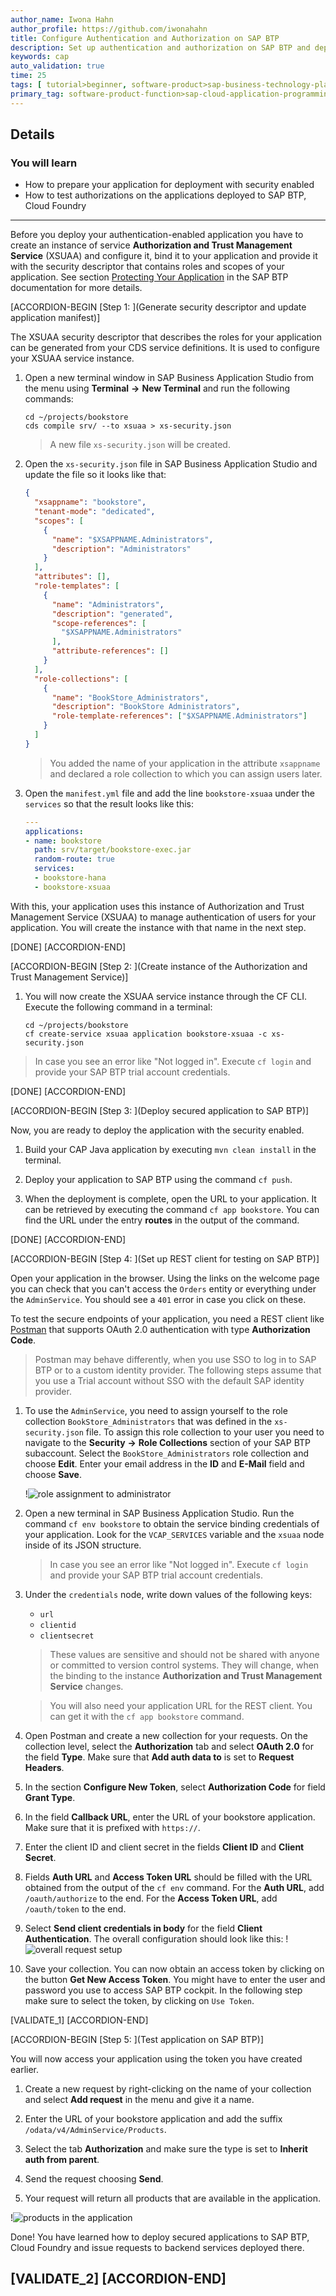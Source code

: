 ```yaml
---
author_name: Iwona Hahn
author_profile: https://github.com/iwonahahn
title: Configure Authentication and Authorization on SAP BTP
description: Set up authentication and authorization on SAP BTP and deploy your secured application there.
keywords: cap
auto_validation: true
time: 25
tags: [ tutorial>beginner, software-product>sap-business-technology-platform, programming-tool>java, software-product>sap-business-application-studio]
primary_tag: software-product-function>sap-cloud-application-programming-model
---
```


## Details
### You will learn
  - How to prepare your application for deployment with security enabled
  - How to test authorizations on the applications deployed to SAP BTP, Cloud Foundry
---
Before you deploy your authentication-enabled application you have to create an instance of service **Authorization and Trust Management Service** (XSUAA) and configure it, bind it to your application and provide it with the security descriptor that contains roles and scopes of your application. See section [Protecting Your Application](https://help.sap.com/viewer/65de2977205c403bbc107264b8eccf4b/Cloud/en-US/7c5c565f37c946faa154909004331d57.html) in the SAP BTP documentation for more details.

[ACCORDION-BEGIN [Step 1: ](Generate security descriptor and update application manifest)]

The XSUAA security descriptor that describes the roles for your application can be generated from your CDS service definitions. It is used to configure your XSUAA service instance.

1. Open a new terminal window in SAP Business Application Studio from the menu using **Terminal** **&rarr;** **New Terminal** and run the following commands:

    ```Shell/Bash
    cd ~/projects/bookstore
    cds compile srv/ --to xsuaa > xs-security.json
    ```

    > A new file `xs-security.json` will be created.

2. Open the `xs-security.json` file in SAP Business Application Studio and update the file so it looks like that:

    ```JSON
    {
      "xsappname": "bookstore",
      "tenant-mode": "dedicated",
      "scopes": [
        {
          "name": "$XSAPPNAME.Administrators",
          "description": "Administrators"
        }
      ],
      "attributes": [],
      "role-templates": [
        {
          "name": "Administrators",
          "description": "generated",
          "scope-references": [
            "$XSAPPNAME.Administrators"
          ],
          "attribute-references": []
        }
      ],
      "role-collections": [
        {
          "name": "BookStore_Administrators",
          "description": "BookStore Administrators",
          "role-template-references": ["$XSAPPNAME.Administrators"]
        }
      ]
    }
    ```

    > You added the name of your application in the attribute `xsappname` and declared a role collection to which you can assign users later.

4. Open the `manifest.yml` file and add the line `bookstore-xsuaa` under the `services` so that the result looks like this:

    ```YAML
    ---
    applications:
    - name: bookstore
      path: srv/target/bookstore-exec.jar
      random-route: true
      services:
      - bookstore-hana
      - bookstore-xsuaa
    ```

With this, your application uses this instance of Authorization and Trust Management Service (XSUAA) to manage authentication of users for your application. You will create the instance with that name in the next step.

[DONE]
[ACCORDION-END]

[ACCORDION-BEGIN [Step 2: ](Create instance of the Authorization and Trust Management Service)]

1. You will now create the XSUAA service instance through the CF CLI. Execute the following command in a terminal:

    ```Shell/Bash
    cd ~/projects/bookstore
    cf create-service xsuaa application bookstore-xsuaa -c xs-security.json
    ```

> In case you see an error like "Not logged in". Execute `cf login` and provide your SAP BTP trial account credentials.

[DONE]
[ACCORDION-END]

[ACCORDION-BEGIN [Step 3: ](Deploy secured application to SAP BTP)]

Now, you are ready to deploy the application with the security enabled.

1. Build your CAP Java application by executing `mvn clean install` in the terminal.

2. Deploy your application to SAP BTP using the command `cf push`.

3. When the deployment is complete, open the URL to your application. It can be retrieved by executing the command `cf app bookstore`. You can find the URL under the entry **routes** in the output of the command.

[DONE]
[ACCORDION-END]

[ACCORDION-BEGIN [Step 4: ](Set up REST client for testing on SAP BTP)]

Open your application in the browser. Using the links on the welcome page you can check that you can't access the `Orders` entity or everything under the `AdminService`. You should see a `401` error in case you click on these.

To test the secure endpoints of your application, you need a REST client like [Postman](https://www.postman.com/downloads) that supports OAuth 2.0 authentication with type **Authorization Code**.

> Postman may behave differently, when you use SSO to log in to SAP BTP or to a custom identity provider. The following steps assume that you use a Trial account without SSO with the default SAP identity provider.

1. To use the `AdminService`, you need to assign yourself to the role collection `BookStore_Administrators` that was defined in the `xs-security.json` file. To assign this role collection to your user you need to navigate to the **Security** **&rarr;** **Role Collections** section of your SAP BTP subaccount. Select the `BookStore_Administrators` role collection and choose **Edit**. Enter your email address in the **ID** and **E-Mail** field and choose **Save**.

    !![role assignment to administrator](role-assignment.png)

2. Open a new terminal in SAP Business Application Studio. Run the command `cf env bookstore` to obtain the service binding credentials of your application. Look for the `VCAP_SERVICES` variable and the `xsuaa` node inside of its JSON structure.

    > In case you see an error like "Not logged in". Execute `cf login` and provide your SAP BTP trial account credentials.

3. Under the `credentials` node, write down values of the following keys:

    + `url`
    + `clientid`
    + `clientsecret`

    > These values are sensitive and should not be shared with anyone or committed to version control systems. They will change, when the binding to the instance **Authorization and Trust Management Service** changes.

    > You will also need your application URL for the REST client. You can get it with the `cf app bookstore` command.

4. Open Postman and create a new collection for your requests. On the collection level, select the **Authorization** tab and select **OAuth 2.0** for the field **Type**. Make sure that **Add auth data to** is set to **Request Headers**.

5. In the section **Configure New Token**, select **Authorization Code** for field **Grant Type**.

6. In the field **Callback URL**, enter the URL of your bookstore application. Make sure that it is prefixed with `https://`.

7. Enter the client ID and client secret in the fields **Client ID** and **Client Secret**.

8. Fields **Auth URL** and **Access Token URL** should be filled with the URL obtained from the output of the `cf env` command. For the **Auth URL**, add `/oauth/authorize` to the end. For the **Access Token URL**, add `/oauth/token` to the end.

9. Select **Send client credentials in body** for the field **Client Authentication**. The overall configuration should look like this:
!![overall request setup](request-setup.png)

10. Save your collection. You can now obtain an access token by clicking on the button **Get New Access Token**. You might have to enter the user and password you use to access SAP BTP cockpit. In the following step make sure to select the token, by clicking on `Use Token`.

[VALIDATE_1]
[ACCORDION-END]

[ACCORDION-BEGIN [Step 5: ](Test application on SAP BTP)]

You will now access your application using the token you have created earlier.

1. Create a new request by right-clicking on the name of your collection and select **Add request** in the menu and give it a name.

2. Enter the URL of your bookstore application and add the suffix `/odata/v4/AdminService/Products`.

3. Select the tab **Authorization** and make sure the type is set to **Inherit auth from parent**.

4. Send the request choosing **Send**.

5. Your request will return all products that are available in the application.

  !![products in the application](request-to-admin-service.png)

Done! You have learned how to deploy secured applications to SAP BTP, Cloud Foundry and issue requests to backend services deployed there.

[VALIDATE_2]
[ACCORDION-END]
---
